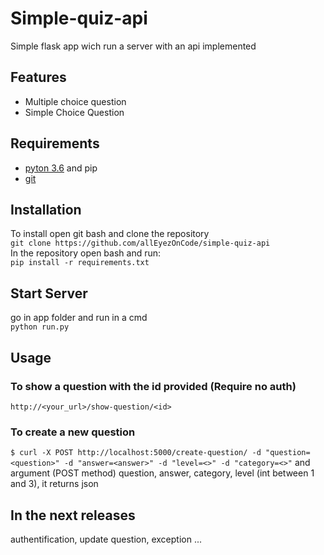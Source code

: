 # Simple-quiz-api
Simple flask app wich run a server with an api implemented
## Features
* Multiple choice question
* Simple Choice Question
## Requirements
* [pyton 3.6](https://www.python.org/) and pip
* [git](https://git-scm.com/) 

## Installation
To install open git bash and clone the repository  
```git clone https://github.com/allEyezOnCode/simple-quiz-api```  
In the repository open bash and run:   
```pip install -r requirements.txt```
## Start Server
go in app folder and run in a cmd   
```python run.py```
## Usage
### To show a question with the id provided (Require no auth) 
```http://<your_url>/show-question/<id>```  
### To create a new question
```$ curl -X POST http://localhost:5000/create-question/ -d "question=<question>" -d "answer=<answer>" -d "level=<>" -d "category=<>"``` and argument (POST method) question, answer, category, level (int between 1 and 3), it returns json 
## In the next releases
authentification, update question, exception ... 
